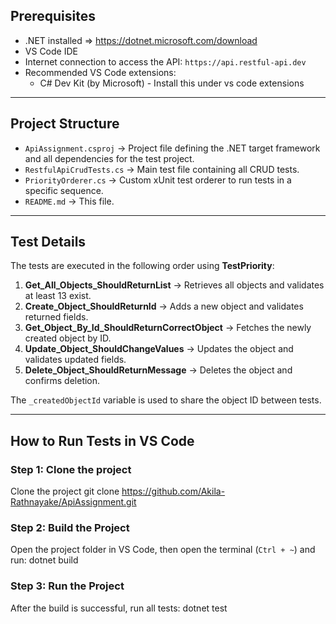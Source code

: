 
## **Prerequisites**

- .NET installed => https://dotnet.microsoft.com/download
- VS Code IDE
- Internet connection to access the API: `https://api.restful-api.dev`
- Recommended VS Code extensions:
  - C# Dev Kit (by Microsoft) - Install this under vs code extensions 

---

## **Project Structure**

- `ApiAssignment.csproj` → Project file defining the .NET target framework and all dependencies for the test project.
- `RestfulApiCrudTests.cs` → Main test file containing all CRUD tests.
- `PriorityOrderer.cs` → Custom xUnit test orderer to run tests in a specific sequence.
- `README.md` → This file.

---

## **Test Details**

The tests are executed in the following order using **TestPriority**:

1. **Get_All_Objects_ShouldReturnList** → Retrieves all objects and validates at least 13 exist.
2. **Create_Object_ShouldReturnId** → Adds a new object and validates returned fields.
3. **Get_Object_By_Id_ShouldReturnCorrectObject** → Fetches the newly created object by ID.
4. **Update_Object_ShouldChangeValues** → Updates the object and validates updated fields.
5. **Delete_Object_ShouldReturnMessage** → Deletes the object and confirms deletion.

The `_createdObjectId` variable is used to share the object ID between tests.

---
## **How to Run Tests in VS Code**

### **Step 1: Clone the project**
Clone the project 
git clone https://github.com/Akila-Rathnayake/ApiAssignment.git

### **Step 2: Build the Project**

Open the project folder in VS Code, then open the terminal (`Ctrl + ~`) and run: 
dotnet build

### **Step 3: Run the Project**
After the build is successful, run all tests: 
dotnet test
